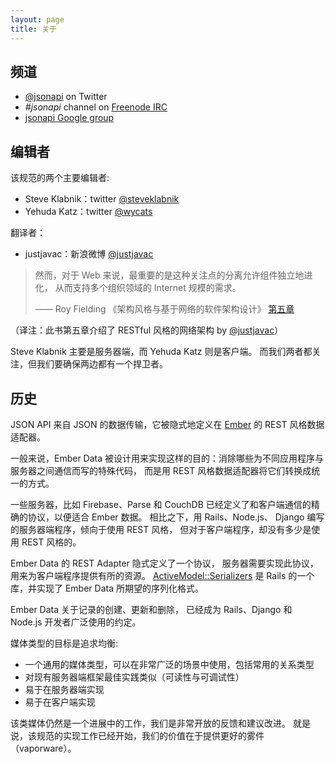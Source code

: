 ```yaml
---
layout: page
title: 关于
---
```


## 频道 <a href="#channels" id="channels" class="headerlink"></a>

  * [@jsonapi](http://twitter.com/jsonapi) on Twitter
  * _#jsonapi_ channel on [Freenode IRC](http://freenode.net)
  * [jsonapi Google group](https://groups.google.com/forum/?fromgroups#!forum/jsonapi)

## 编辑者 <a href="#editors" id="editors" class="headerlink"></a>

该规范的两个主要编辑者:

- Steve Klabnik：twitter [@steveklabnik](http://twitter.com/steveklabnik)
- Yehuda Katz：twitter [@wycats](http://twitter.com/wycats)

翻译者：

- justjavac：新浪微博 [@justjavac](http://weibo.com/justjavac)

> 然而，对于 Web 来说，最重要的是这种关注点的分离允许组件独立地进化，
> 从而支持多个组织领域的 Internet 规模的需求。
>
> —— Roy Fielding 《架构风格与基于网络的软件架构设计》 [第五章](http://www.ics.uci.edu/~fielding/pubs/dissertation/rest_arch_style.htm)

（译注：此书第五章介绍了 RESTful 风格的网络架构 by [@justjavac](http://weibo.com/justjavac)）

Steve Klabnik 主要是服务器端，而 Yehuda Katz 则是客户端。
而我们两者都关注，但我们要确保两边都有一个捍卫者。

## 历史 <a href="#history" id="history" class="headerlink"></a>

JSON API 来自 JSON 的数据传输，它被隐式地定义在 [Ember](http://emberjs.com/) 的 REST 风格数据适配器。

一般来说，Ember Data 被设计用来实现这样的目的：消除哪些为不同应用程序与服务器之间通信而写的特殊代码，
而是用 REST 风格数据适配器将它们转换成统一的方式。

一些服务器，比如 Firebase、Parse 和 CouchDB 已经定义了和客户端通信的精确的协议，以便适合 Ember 数据。
相比之下，用 Rails、Node.js、 Django 编写的服务器端程序，倾向于使用 REST 风格，
但对于客户端程序，却没有多少是使用 REST 风格的。

Ember Data 的 REST Adapter 隐式定义了一个协议，
服务器需要实现此协议，用来为客户端程序提供有所的资源。
[ActiveModel::Serializers][1] 是 Rails 的一个库，并实现了 Ember
Data 所期望的序列化格式。

[1]: https://github.com/rails-api/active_model_serializers

Ember Data 关于记录的创建、更新和删除，
已经成为 Rails、Django 和 Node.js 开发者广泛使用的约定。

媒体类型的目标是追求均衡:

* 一个通用的媒体类型，可以在非常广泛的场景中使用，包括常用的关系类型
* 对现有服务器端框架最佳实践类似（可读性与可调试性）
* 易于在服务器端实现
* 易于在客户端实现

该类媒体仍然是一个进展中的工作，我们是非常开放的反馈和建议改进。
就是说，该规范的实现工作已经开始，我们的价值在于提供更好的雾件（vaporware）。
